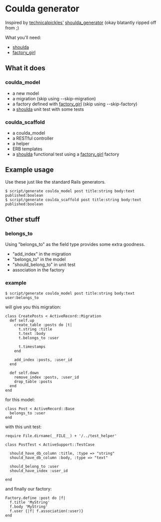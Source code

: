 # Coulda generator

Inspired by [technicalpickles'](http://technicalpickles.com/) [shoulda\_generator](http://github.com/technicalpickles/shoulda_generator) (okay blatantly ripped off from ;)

What you'll need:

* [shoulda](http://github.com/thoughtbot/shoulda)
* [factory\_girl](http://github.com/thoughtbot/factory_girl)

## What it does

### coulda\_model

* a new model
* a migration (skip using --skip-migration)
* a factory defined with [factory\_girl](http://github.com/thoughtbot/factory_girl) (skip using --skip-factory)
* a [shoulda](http://github.com/thoughtbot/shoulda) unit test with some tests


### coulda\_scaffold

* a coulda\_model
* a RESTful controller
* a helper
* ERB templates
* a [shoulda](http://github.com/thoughtbot/shoulda) functional test using a [factory\_girl](http://github.com/thoughtbot/factory_girl) factory


## Example usage

Use these just like the standard Rails generators.

    $ script/generate coulda_model post title:string body:text published:boolean
    $ script/generate coulda_scaffold post title:string body:text published:boolean
    
    
## Other stuff

### belongs\_to

Using "belongs\_to" as the field type provides some extra goodness.

* "add\_index" in the migration
* "belongs\_to" in the model
* "should\_belong\_to" in unit test
* association in the factory

### example

    $ script/generate coulda_model post title:string body:text user:belongs_to
    
will give you this migration:

    class CreatePosts < ActiveRecord::Migration
      def self.up
        create_table :posts do |t|
          t.string :title
          t.text :body
          t.belongs_to :user
          
          t.timestamps
        end

        add_index :posts, :user_id
      end

      def self.down
        remove_index :posts, :user_id
        drop_table :posts
      end
    end
    
for this model:

    class Post < ActiveRecord::Base
      belongs_to :user
    end
    
with this unit test:

    require File.dirname(__FILE__) + '/../test_helper'

    class PostTest < ActiveSupport::TestCase
  
      should_have_db_column :title, :type => "string"
      should_have_db_column :body, :type => "text"
      
      should_belong_to :user
      should_have_index :user_id
      
    end
    
and finally our factory:

    Factory.define :post do |f|
      f.title 'MyString'
      f.body 'MyString'
      f.user {|f| f.association(:user)}
    end